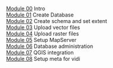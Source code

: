 [Module 00](00-intro) Intro  
[Module 01](01-Create-database) Create Database  
[Module 02](02-create-schema-and-set-extent) Create schema and set extent   
[Module 03](03-upload-vector-files) Upload vector files        
[Module 04](04-upload-raster-and-image-file) Upload raster files        
[Module 05](05-setup-mapserver) Setup MapServer     
[Module 06](06-database-administration) Database administration    
[Module 07](07-qgis-integration) QGIS integration   
[Module 08](08-setup-meta-for-vidi) Setup meta for vidi   
